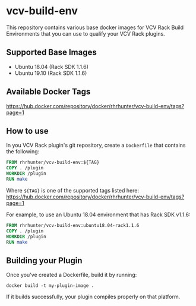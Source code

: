# vcv-build-env
This repository contains various base docker images for VCV Rack Build Environments that you can use to qualify your VCV Rack plugins.

## Supported Base Images
* Ubuntu 18.04 (Rack SDK 1.1.6)
* Ubuntu 19.10 (Rack SDK 1.1.6)

## Available Docker Tags
https://hub.docker.com/repository/docker/rhrhunter/vcv-build-env/tags?page=1

## How to use
In you VCV Rack plugin's git repository, create a ``Dockerfile`` that contains the following:

```dockerfile
FROM rhrhunter/vcv-build-env:${TAG}
COPY . /plugin
WORKDIR /plugin
RUN make
```

Where ``${TAG}`` is one of the supported tags listed here: https://hub.docker.com/repository/docker/rhrhunter/vcv-build-env/tags?page=1

For example, to use an Ubuntu 18.04 environment that has Rack SDK v1.1.6:

```dockerfile
FROM rhrhunter/vcv-build-env:ubuntu18.04-rack1.1.6
COPY . /plugin
WORKDIR /plugin
RUN make
```

## Building your Plugin

Once you've created a Dockerfile, build it by running:

``docker build -t my-plugin-image .``

If it builds successfully, your plugin compiles properly on that platform.
